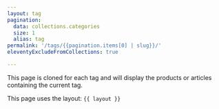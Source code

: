 ```yaml
---
layout: tag
pagination:
  data: collections.categories
  size: 1
  alias: tag
permalink: '/tags/{{pagination.items[0] | slug}}/'
eleventyExcludeFromCollections: true

---
```


This page is cloned for each tag and will display the products or articles containing the current tag.

This page uses the layout: `{{ layout }}`

